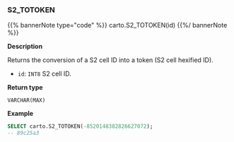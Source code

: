 ### S2_TOTOKEN

{{% bannerNote type="code" %}}
carto.S2_TOTOKEN(id)
{{%/ bannerNote %}}

**Description**

Returns the conversion of a S2 cell ID into a token (S2 cell hexified ID).

* `id`: `INT8` S2 cell ID.

**Return type**

`VARCHAR(MAX)`

**Example**

```sql
SELECT carto.S2_TOTOKEN(-8520148382826627072);
-- 89c25a3
```



